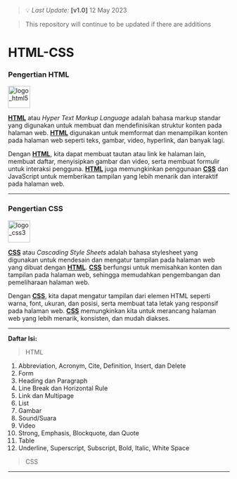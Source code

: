 > 💡 _Last Update:_ **[v1.0]** 12 May 2023

> This repository will continue to be updated if there are additions

# HTML-CSS
### **Pengertian HTML**
<img src="https://upload.wikimedia.org/wikipedia/commons/thumb/6/61/HTML5_logo_and_wordmark.svg/800px-HTML5_logo_and_wordmark.svg.png" alt="logo_html5" height="50px">

**[HTML](https://id.wikipedia.org/wiki/HTML)** atau _Hyper Text Markup Language_ adalah bahasa markup standar yang digunakan untuk membuat dan mendefinisikan struktur konten pada halaman web. **[HTML](https://id.wikipedia.org/wiki/HTML)** digunakan untuk memformat dan menampilkan konten pada halaman web seperti teks, gambar, video, hyperlink, dan banyak lagi.

Dengan **[HTML](https://id.wikipedia.org/wiki/HTML)**, kita dapat membuat tautan atau link ke halaman lain, membuat daftar, menyisipkan gambar dan video, serta membuat formulir untuk interaksi pengguna. **[HTML](https://id.wikipedia.org/wiki/HTML)** juga memungkinkan penggunaan **[CSS](https://id.wikipedia.org/wiki/Cascading_Style_Sheets)** dan JavaScript untuk memberikan tampilan yang lebih menarik dan interaktif pada halaman web.

---

### **Pengertian CSS**
<img src="https://upload.wikimedia.org/wikipedia/commons/thumb/d/d5/CSS3_logo_and_wordmark.svg/1200px-CSS3_logo_and_wordmark.svg.png" alt="logo_css3" height="50px">

**[CSS](https://id.wikipedia.org/wiki/Cascading_Style_Sheets)** atau _Cascading Style Sheets_ adalah bahasa stylesheet yang digunakan untuk mendesain dan mengatur tampilan pada halaman web yang dibuat dengan **[HTML](https://id.wikipedia.org/wiki/HTML)**. **[CSS](https://id.wikipedia.org/wiki/Cascading_Style_Sheets)** berfungsi untuk memisahkan konten dan tampilan pada halaman web, sehingga memudahkan pengembangan dan pemeliharaan halaman web.

Dengan **[CSS](https://id.wikipedia.org/wiki/Cascading_Style_Sheets)**, kita dapat mengatur tampilan dari elemen HTML seperti warna, font, ukuran, dan posisi, serta membuat tata letak yang responsif pada halaman web. **[CSS](https://id.wikipedia.org/wiki/Cascading_Style_Sheets)** memungkinkan kita untuk merancang halaman web yang lebih menarik, konsisten, dan mudah diakses.

---

**Daftar Isi:**<br>
> HTML
1. Abbreviation, Acronym, Cite, Definition, Insert, dan Delete
2. Form
3. Heading dan Paragraph
4. Line Break dan Horizontal Rule
5. Link dan Multipage
6. List
7. Gambar
8. Sound/Suara
9. Video
10. Strong, Emphasis, Blockquote, dan Quote
11. Table
12. Underline, Superscript, Subscript, Bold, Italic, White Space

> CSS

---